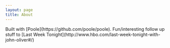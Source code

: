 ```yaml
---
layout: page
title: About
---
```


<p class="message">
  Built with [Poole](https://github.com/poole/poole).  Fun/interesting follow up stuff to 
  [Last Week Tonight](http://www.hbo.com/last-week-tonight-with-john-oliver#/)
</p>

